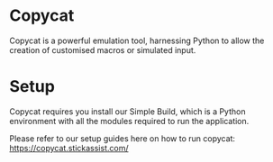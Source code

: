# Copycat
Copycat is a powerful emulation tool, harnessing Python to allow the creation of customised macros or simulated input.

# Setup
Copycat requires you install our Simple Build, which is a Python environment with all the modules required to run the application. 

Please refer to our setup guides here on how to run copycat: https://copycat.stickassist.com/
